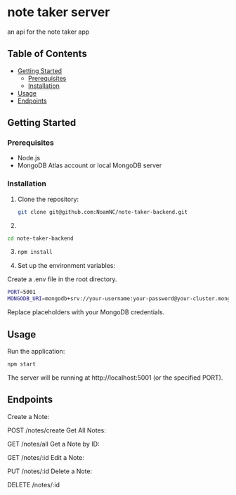 # note taker server

an api for the note taker app

## Table of Contents

- [Getting Started](#getting-started)
  - [Prerequisites](#prerequisites)
  - [Installation](#installation)
- [Usage](#usage)
- [Endpoints](#endpoints)


## Getting Started

### Prerequisites

- Node.js
- MongoDB Atlas account or local MongoDB server

### Installation

1. Clone the repository:

   ```bash
   git clone git@github.com:NoamNC/note-taker-backend.git

   ```
2. 

   ```bash
   cd note-taker-backend

   ```

3. 
   ```bash
   npm install
   ```

4. Set up the environment variables:

 Create a .env file in the root directory.

 ```bash
PORT=5001
MONGODB_URI=mongodb+srv://your-username:your-password@your-cluster.mongodb.net/your-database?retryWrites=true&w=majority
```
Replace placeholders with your MongoDB credentials.

## Usage 
Run the application:
```bash
npm start
```
The server will be running at http://localhost:5001 (or the specified PORT).


## Endpoints
Create a Note:

POST /notes/create
Get All Notes:

GET /notes/all
Get a Note by ID:

GET /notes/:id
Edit a Note:

PUT /notes/:id
Delete a Note:

DELETE /notes/:id


